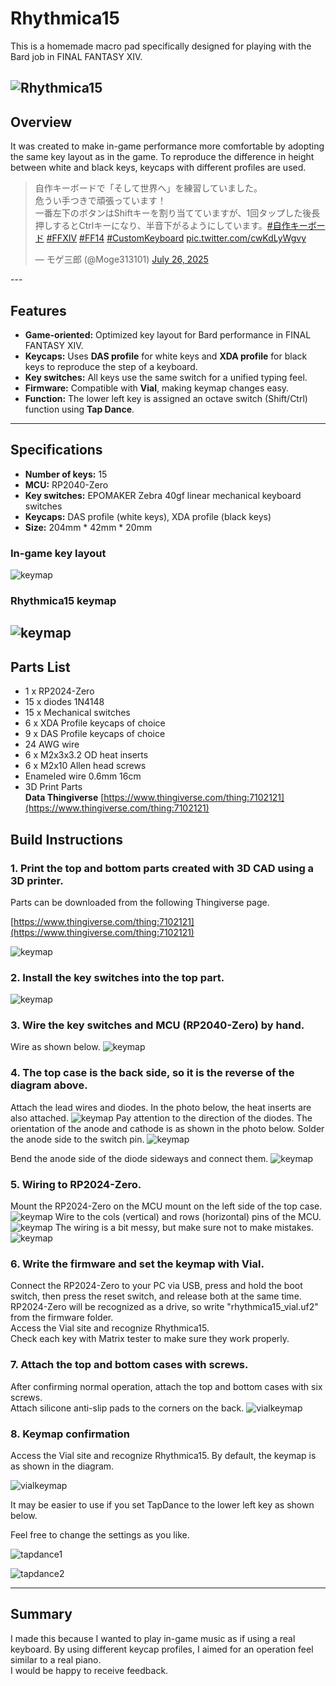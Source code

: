 # Rhythmica15
This is a homemade macro pad specifically designed for playing with the Bard job in FINAL FANTASY XIV.

![Rhythmica15](./image/rythumica15.png)
---

## Overview

It was created to make in-game performance more comfortable by adopting the same key layout as in the game. To reproduce the difference in height between white and black keys, keycaps with different profiles are used.


<blockquote class="twitter-tweet" data-media-max-width="560"><p lang="ja" dir="ltr">自作キーボードで「そして世界へ」を練習していました。<br>危うい手つきで頑張っています！<br>一番左下のボタンはShiftキーを割り当てていますが、1回タップした後長押しするとCtrlキーになり、半音下がるようにしています。<a href="https://twitter.com/hashtag/%E8%87%AA%E4%BD%9C%E3%82%AD%E3%83%BC%E3%83%9C%E3%83%BC%E3%83%89?src=hash&amp;ref_src=twsrc%5Etfw">#自作キーボード</a> <a href="https://twitter.com/hashtag/FFXIV?src=hash&amp;ref_src=twsrc%5Etfw">#FFXIV</a> <a href="https://twitter.com/hashtag/FF14?src=hash&amp;ref_src=twsrc%5Etfw">#FF14</a> <a href="https://twitter.com/hashtag/CustomKeyboard?src=hash&amp;ref_src=twsrc%5Etfw">#CustomKeyboard</a> <a href="https://t.co/cwKdLyWgvy">pic.twitter.com/cwKdLyWgvy</a></p>&mdash; モゲ三郎 (@Moge313101) <a href="https://twitter.com/Moge313101/status/1948987830791012719?ref_src=twsrc%5Etfw">July 26, 2025</a></blockquote> <script async src="https://platform.twitter.com/widgets.js" charset="utf-8"></script>
---

## Features

* **Game-oriented:** Optimized key layout for Bard performance in FINAL FANTASY XIV.
* **Keycaps:** Uses **DAS profile** for white keys and **XDA profile** for black keys to reproduce the step of a keyboard.
* **Key switches:** All keys use the same switch for a unified typing feel.
* **Firmware:** Compatible with **Vial**, making keymap changes easy.
* **Function:** The lower left key is assigned an octave switch (Shift/Ctrl) function using **Tap Dance**.

---

## Specifications

* **Number of keys:** 15
* **MCU:** RP2040-Zero
* **Key switches:** EPOMAKER Zebra 40gf linear mechanical keyboard switches
* **Keycaps:** DAS profile (white keys), XDA profile (black keys)
* **Size:** 204mm * 42mm * 20mm 

### In-game key layout
![keymap](./image/keyboardpict.png)

### Rhythmica15 keymap
![keymap](./image/keymap.png)
---

## Parts List
* 1 x RP2024-Zero
* 15 x diodes 1N4148
* 15 x Mechanical switches
* 6 x XDA Profile keycaps of choice
* 9 x DAS Profile keycaps of choice
* 24 AWG wire
* 6 x M2x3x3.2 OD heat inserts
* 6 x M2x10 Allen head screws
* Enameled wire 0.6mm 16cm
* 3D Print Parts<br>
  **Data Thingiverse** 
[https://www.thingiverse.com/thing:7102121](https://www.thingiverse.com/thing:7102121)

## Build Instructions

### 1. Print the top and bottom parts created with 3D CAD using a 3D printer.
Parts can be downloaded from the following Thingiverse page.

[https://www.thingiverse.com/thing:7102121](https://www.thingiverse.com/thing:7102121)

![keymap](./image/pict01.png)

### 2. Install the key switches into the top part.
![keymap](./image/pict08.png)

### 3. Wire the key switches and MCU (RP2040-Zero) by hand.
Wire as shown below.
![keymap](./image/wire.png)

### 4. The top case is the back side, so it is the reverse of the diagram above.
Attach the lead wires and diodes.
In the photo below, the heat inserts are also attached.
![keymap](./image/pict09.png)
Pay attention to the direction of the diodes. The orientation of the anode and cathode is as shown in the photo below.
Solder the anode side to the switch pin.
![keymap](./image/pict10.png)

Bend the anode side of the diode sideways and connect them.
![keymap](./image/pict11.png)

### 5. Wiring to RP2024-Zero.
Mount the RP2024-Zero on the MCU mount on the left side of the top case.
![keymap](./image/mcu.png)
Wire to the cols (vertical) and rows (horizontal) pins of the MCU.
![keymap](./image/pict12.png)
The wiring is a bit messy, but make sure not to make mistakes.
![keymap](./image/pict02.png)

### 6. Write the firmware and set the keymap with Vial.
Connect the RP2024-Zero to your PC via USB, press and hold the boot switch, then press the reset switch, and release both at the same time.<br>
RP2024-Zero will be recognized as a drive, so write "rhythmica15_vial.uf2" from the firmware folder.<br>
Access the Vial site and recognize Rhythmica15.<br>
Check each key with Matrix tester to make sure they work properly.

### 7. Attach the top and bottom cases with screws.
After confirming normal operation, attach the top and bottom cases with six screws.<br>
Attach silicone anti-slip pads to the corners on the back.
![vialkeymap](./image/pict13.png)

### 8. Keymap confirmation
Access the Vial site and recognize Rhythmica15.
By default, the keymap is as shown in the diagram.

![vialkeymap](./image/vial.png)

It may be easier to use if you set TapDance to the lower left key as shown below.

Feel free to change the settings as you like.

![tapdance1](./image/tapdance.png)

![tapdance2](./image/tapdance2.png)

---

## Summary

I made this because I wanted to play in-game music as if using a real keyboard.
By using different keycap profiles, I aimed for an operation feel similar to a real piano.<br>
I would be happy to receive feedback.